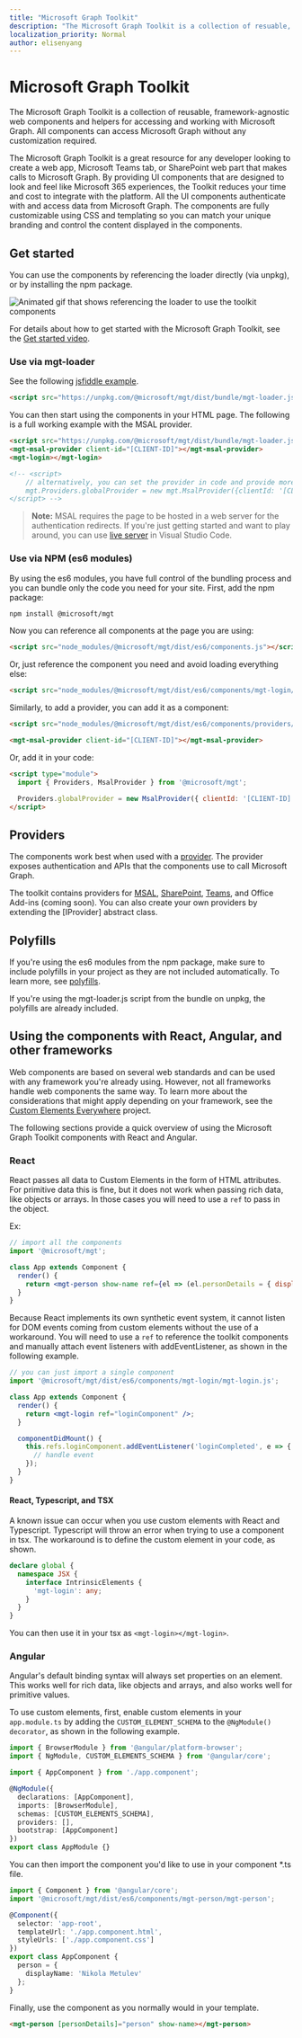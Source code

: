 ```yaml
---
title: "Microsoft Graph Toolkit"
description: "The Microsoft Graph Toolkit is a collection of resuable, framework-agnostic web components and helpers for accessing and working with Microsoft Graph."
localization_priority: Normal
author: elisenyang
---
```


# Microsoft Graph Toolkit

The Microsoft Graph Toolkit is a collection of reusable, framework-agnostic web components and helpers for accessing and working with Microsoft Graph. All components can access Microsoft Graph without any customization required.

The Microsoft Graph Toolkit is a great resource for any developer looking to create a web app, Microsoft Teams tab, or SharePoint web part that makes calls to Microsoft Graph. By providing UI components that are designed to look and feel like Microsoft 365 experiences, the Toolkit reduces your time and cost to integrate with the platform. All the UI components authenticate with and access data from Microsoft Graph. The components are fully customizable using CSS and templating so you can match your unique branding and control the content displayed in the components.

## Get started

You can use the components by referencing the loader directly (via unpkg), or by installing the npm package.

![Animated gif that shows referencing the loader to use the toolkit components](images/get-started.gif)

For details about how to get started with the Microsoft Graph Toolkit, see the [Get started video](https://www.youtube.com/watch?v=oZCGb2MMxa0).

### Use via mgt-loader

See the following [jsfiddle example](https://jsfiddle.net/metulev/9phqxLd5/).

```html
<script src="https://unpkg.com/@microsoft/mgt/dist/bundle/mgt-loader.js"></script>
```

You can then start using the components in your HTML page. The following is a full working example with the MSAL provider.

```html
<script src="https://unpkg.com/@microsoft/mgt/dist/bundle/mgt-loader.js"></script>
<mgt-msal-provider client-id="[CLIENT-ID]"></mgt-msal-provider>
<mgt-login></mgt-login>

<!-- <script>
    // alternatively, you can set the provider in code and provide more options
    mgt.Providers.globalProvider = new mgt.MsalProvider({clientId: '[CLIENT-ID]'});
</script> -->
```

> **Note:** MSAL requires the page to be hosted in a web server for the authentication redirects. If you're just getting started and want to play around, you can use [live server](https://marketplace.visualstudio.com/items?itemName=ritwickdey.LiveServer) in Visual Studio Code.

### Use via NPM (es6 modules)

By using the es6 modules, you have full control of the bundling process and you can bundle only the code you need for your site. First, add the npm package:

```bash
npm install @microsoft/mgt
```

Now you can reference all components at the page you are using:

```html
<script src="node_modules/@microsoft/mgt/dist/es6/components.js"></script>
```

Or, just reference the component you need and avoid loading everything else:

```html
<script src="node_modules/@microsoft/mgt/dist/es6/components/mgt-login/mgt-login.js"></script>
```

Similarly, to add a provider, you can add it as a component:

```html
<script src="node_modules/@microsoft/mgt/dist/es6/components/providers/mgt-msal-provider.js"></script>

<mgt-msal-provider client-id="[CLIENT-ID]"></mgt-msal-provider>
```

Or, add it in your code:

```html
<script type="module">
  import { Providers, MsalProvider } from '@microsoft/mgt';

  Providers.globalProvider = new MsalProvider({ clientId: '[CLIENT-ID]' });
</script>
```

## Providers

The components work best when used with a [provider](./providers.md). The provider exposes authentication and APIs that the components use to call Microsoft Graph.

The toolkit contains providers for [MSAL](./providers/msal.md), [SharePoint](./providers/sharepoint.md), [Teams](./providers/teams.md), and Office Add-ins (coming soon). You can also create your own providers by extending the [IProvider] abstract class.

## Polyfills

If you're using the es6 modules from the npm package, make sure to include polyfills in your project as they are not included automatically. To learn more, see [polyfills](https://www.webcomponents.org/polyfills).

If you're using the mgt-loader.js script from the bundle on unpkg, the polyfills are already included.


## Using the components with React, Angular, and other frameworks

Web components are based on several web standards and can be used with any framework you're already using. However, not all frameworks handle web components the same way. To learn more about the considerations that might apply depending on your framework, see the [Custom Elements Everywhere](https://custom-elements-everywhere.com/) project.

The following sections provide a quick overview of using the Microsoft Graph Toolkit components with React and Angular.

### React

React passes all data to Custom Elements in the form of HTML attributes. For primitive data this is fine, but it does not work when passing rich data, like objects or arrays. In those cases you will need to use a `ref` to pass in the object.

Ex:

```jsx
// import all the components
import '@microsoft/mgt';

class App extends Component {
  render() {
    return <mgt-person show-name ref={el => (el.personDetails = { displayName: 'Nikola Metulev' })} />;
  }
}
```

Because React implements its own synthetic event system, it cannot listen for DOM events coming from custom elements without the use of a workaround. You will need to use a `ref` to reference the toolkit components and manually attach event listeners with addEventListener, as shown in the following example.

```jsx
// you can just import a single component
import '@microsoft/mgt/dist/es6/components/mgt-login/mgt-login.js';

class App extends Component {
  render() {
    return <mgt-login ref="loginComponent" />;
  }

  componentDidMount() {
    this.refs.loginComponent.addEventListener('loginCompleted', e => {
      // handle event
    });
  }
}
```

#### React, Typescript, and TSX

A known issue can occur when you use custom elements with React and Typescript. Typescript will throw an error when trying to use a component in tsx. The workaround is to define the custom element in your code, as shown.

```ts
declare global {
  namespace JSX {
    interface IntrinsicElements {
      'mgt-login': any;
    }
  }
}
```

You can then use it in your tsx as `<mgt-login></mgt-login>`.

### Angular

Angular's default binding syntax will always set properties on an element. This works well for rich data, like objects and arrays, and also works well for primitive values.

To use custom elements, first, enable custom elements in your `app.module.ts` by adding the `CUSTOM_ELEMENT_SCHEMA` to the `@NgModule() decorator`, as shown in the following example.

```ts
import { BrowserModule } from '@angular/platform-browser';
import { NgModule, CUSTOM_ELEMENTS_SCHEMA } from '@angular/core';

import { AppComponent } from './app.component';

@NgModule({
  declarations: [AppComponent],
  imports: [BrowserModule],
  schemas: [CUSTOM_ELEMENTS_SCHEMA],
  providers: [],
  bootstrap: [AppComponent]
})
export class AppModule {}
```

You can then import the component you'd like to use in your component \*.ts file.

```ts
import { Component } from '@angular/core';
import '@microsoft/mgt/dist/es6/components/mgt-person/mgt-person';

@Component({
  selector: 'app-root',
  templateUrl: './app.component.html',
  styleUrls: ['./app.component.css']
})
export class AppComponent {
  person = {
    displayName: 'Nikola Metulev'
  };
}
```

Finally, use the component as you normally would in your template.

```html
<mgt-person [personDetails]="person" show-name></mgt-person>
```
